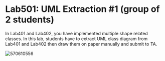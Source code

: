 ﻿# Lab501: UML Extraction #1 (group of 2 students)

In Lab401 and Lab402, you have implemented multiple shape related classes.
In this lab, students have to extract UML class diagram from Lab401 and Lab402 
then draw them on paper manually and submit to TA.


![570610556](https://img.in.th/images/1de1e34d11e1cfd47ecea458a3fea1ef.png)



